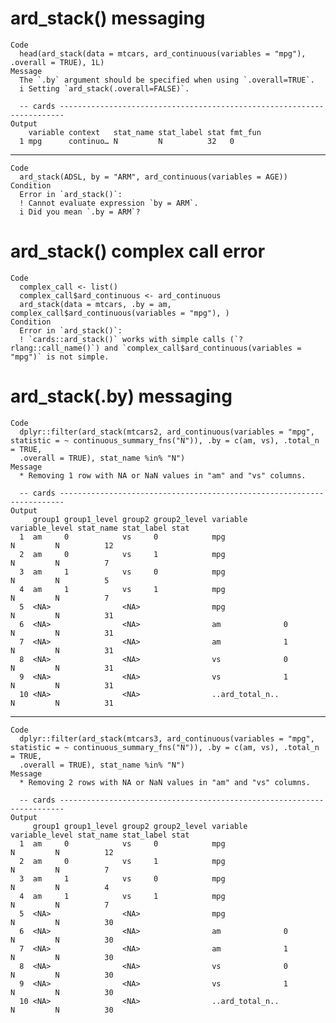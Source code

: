 # ard_stack() messaging

    Code
      head(ard_stack(data = mtcars, ard_continuous(variables = "mpg"), .overall = TRUE), 1L)
    Message
      The `.by` argument should be specified when using `.overall=TRUE`.
      i Setting `ard_stack(.overall=FALSE)`.
      
      -- cards -----------------------------------------------------------------------
    Output
        variable context   stat_name stat_label stat fmt_fun
      1 mpg      continuo… N         N          32   0      

---

    Code
      ard_stack(ADSL, by = "ARM", ard_continuous(variables = AGE))
    Condition
      Error in `ard_stack()`:
      ! Cannot evaluate expression `by = ARM`.
      i Did you mean `.by = ARM`?

# ard_stack() complex call error

    Code
      complex_call <- list()
      complex_call$ard_continuous <- ard_continuous
      ard_stack(data = mtcars, .by = am, complex_call$ard_continuous(variables = "mpg"), )
    Condition
      Error in `ard_stack()`:
      ! `cards::ard_stack()` works with simple calls (`?rlang::call_name()`) and `complex_call$ard_continuous(variables = "mpg")` is not simple.

# ard_stack(.by) messaging

    Code
      dplyr::filter(ard_stack(mtcars2, ard_continuous(variables = "mpg", statistic = ~ continuous_summary_fns("N")), .by = c(am, vs), .total_n = TRUE,
      .overall = TRUE), stat_name %in% "N")
    Message
      * Removing 1 row with NA or NaN values in "am" and "vs" columns.
      
      -- cards -----------------------------------------------------------------------
    Output
         group1 group1_level group2 group2_level variable        variable_level stat_name stat_label stat
      1  am     0            vs     0            mpg                            N         N          12  
      2  am     0            vs     1            mpg                            N         N          7   
      3  am     1            vs     0            mpg                            N         N          5   
      4  am     1            vs     1            mpg                            N         N          7   
      5  <NA>                <NA>                mpg                            N         N          31  
      6  <NA>                <NA>                am              0              N         N          31  
      7  <NA>                <NA>                am              1              N         N          31  
      8  <NA>                <NA>                vs              0              N         N          31  
      9  <NA>                <NA>                vs              1              N         N          31  
      10 <NA>                <NA>                ..ard_total_n..                N         N          31  

---

    Code
      dplyr::filter(ard_stack(mtcars3, ard_continuous(variables = "mpg", statistic = ~ continuous_summary_fns("N")), .by = c(am, vs), .total_n = TRUE,
      .overall = TRUE), stat_name %in% "N")
    Message
      * Removing 2 rows with NA or NaN values in "am" and "vs" columns.
      
      -- cards -----------------------------------------------------------------------
    Output
         group1 group1_level group2 group2_level variable        variable_level stat_name stat_label stat
      1  am     0            vs     0            mpg                            N         N          12  
      2  am     0            vs     1            mpg                            N         N          7   
      3  am     1            vs     0            mpg                            N         N          4   
      4  am     1            vs     1            mpg                            N         N          7   
      5  <NA>                <NA>                mpg                            N         N          30  
      6  <NA>                <NA>                am              0              N         N          30  
      7  <NA>                <NA>                am              1              N         N          30  
      8  <NA>                <NA>                vs              0              N         N          30  
      9  <NA>                <NA>                vs              1              N         N          30  
      10 <NA>                <NA>                ..ard_total_n..                N         N          30  

